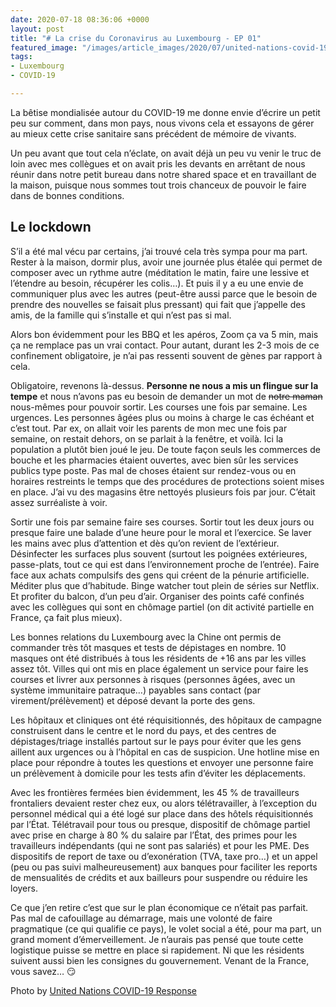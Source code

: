 ```yaml
---
date: 2020-07-18 08:36:06 +0000
layout: post
title: "# La crise du Coronavirus au Luxembourg - EP 01"
featured_image: "/images/article_images/2020/07/united-nations-covid-19-response-65z9_tx5es-unsplash.jpg"
tags:
- Luxembourg
- COVID-19

---
```

La bêtise mondialisée autour du COVID-19 me donne envie d’écrire un petit peu sur comment, dans mon pays, nous vivons cela et essayons de gérer au mieux cette crise sanitaire sans précédent de mémoire de vivants.

Un peu avant que tout cela n’éclate, on avait déjà un peu vu venir le truc de loin avec mes collègues et on avait pris les devants en arrêtant de nous réunir dans notre petit bureau dans notre shared space et en travaillant de la maison, puisque nous sommes tout trois chanceux de pouvoir le faire dans de bonnes conditions.

## Le lockdown

S’il a été mal vécu par certains, j’ai trouvé cela très sympa pour ma part. Rester à la maison, dormir plus, avoir une journée plus étalée qui permet de composer avec un rythme autre (méditation le matin, faire une lessive et l’étendre au besoin, récupérer les colis…). Et puis il y a eu une envie de communiquer plus avec les autres (peut-être aussi parce que le besoin de prendre des nouvelles se faisait plus pressant) qui fait que j’appelle des amis, de la famille qui s’installe et qui n’est pas si mal.

Alors bon évidemment pour les BBQ et les apéros, Zoom ça va 5 min, mais ça ne remplace pas un vrai contact. Pour autant, durant les 2-3 mois de ce confinement obligatoire, je n’ai pas ressenti souvent de gènes par rapport à cela.

Obligatoire, revenons là-dessus. **Personne ne nous a mis un flingue sur la tempe** et nous n’avons pas eu besoin de demander un mot de ~~notre maman~~ nous-mêmes pour pouvoir sortir. Les courses une fois par semaine. Les urgences. Les personnes âgées plus ou moins à charge le cas échéant et c’est tout. Par ex, on allait voir les parents de mon mec une fois par semaine, on restait dehors, on se parlait à la fenêtre, et voilà. Ici la population a plutôt bien joué le jeu. De toute façon seuls les commerces de bouche et les pharmacies étaient ouvertes, avec bien sûr les services publics type poste. Pas mal de choses étaient sur rendez-vous ou en horaires restreints le temps que des procédures de protections soient mises en place. J’ai vu des magasins être nettoyés plusieurs fois par jour. C’était assez surréaliste à voir.

Sortir une fois par semaine faire ses courses. Sortir tout les deux jours ou presque faire une balade d’une heure pour le moral et l’exercice. Se laver les mains avec plus d’attention et dès qu’on revient de l’extérieur. Désinfecter les surfaces plus souvent (surtout les poignées extérieures, passe-plats, tout ce qui est dans l’environnement proche de l’entrée). Faire face aux achats compulsifs des gens qui créent de la pénurie artificielle. Méditer plus que d’habitude. Binge watcher tout plein de séries sur Netflix. Et profiter du balcon, d’un peu d’air. Organiser des points café confinés avec les collègues qui sont en chômage partiel (on dit activité partielle en France, ça fait plus mieux).

Les bonnes relations du Luxembourg avec la Chine ont permis de commander très tôt masques et tests de dépistages en nombre. 10 masques ont été distribués à tous les résidents de +16 ans par les villes assez tôt. Villes qui ont mis en place également un service pour faire les courses et livrer aux personnes à risques (personnes âgées, avec un système immunitaire patraque…) payables sans contact (par virement/prélèvement) et déposé devant la porte des gens.

Les hôpitaux et cliniques ont été réquisitionnés, des hôpitaux de campagne construisent dans le centre et le nord du pays, et des centres de dépistages/triage installés partout sur le pays pour éviter que les gens aillent aux urgences ou à l’hôpital en cas de suspicion. Une hotline mise en place pour répondre à toutes les questions et envoyer une personne faire un prélèvement à domicile pour les tests afin d’éviter les déplacements.

Avec les frontières fermées bien évidemment, les 45 % de travailleurs frontaliers devaient rester chez eux, ou alors télétravailler, à l’exception du personnel médical qui a été logé sur place dans des hôtels réquisitionnés par l’État. Télétravail pour tous ou presque, dispositif de chômage partiel avec prise en charge à 80 % du salaire par l’État, des primes pour les travailleurs indépendants (qui ne sont pas salariés) et pour les PME. Des dispositifs de report de taxe ou d’exonération (TVA, taxe pro…) et un appel (peu ou pas suivi malheureusement) aux banques pour faciliter les reports de mensualités de crédits et aux bailleurs pour suspendre ou réduire les loyers.

Ce que j’en retire c’est que sur le plan économique ce n’était pas parfait. Pas mal de cafouillage au démarrage, mais une volonté de faire pragmatique (ce qui qualifie ce pays), le volet social a été, pour ma part, un grand moment d’émerveillement. Je n’aurais pas pensé que toute cette logistique puisse se mettre en place si rapidement. Ni que les résidents suivent aussi bien les consignes du gouvernement. Venant de la France, vous savez… 😏

Photo by [United Nations COVID-19 Response](https://unsplash.com/photos/-65Z9_tX5es)